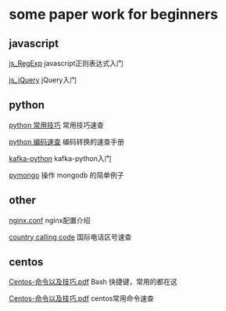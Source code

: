 # some paper work for beginners

## javascript

[js_RegExp](https://github.com/ayiis/paper/blob/master/js_RegExp.md) javascript正则表达式入门

[js_jQuery](https://github.com/ayiis/paper/blob/master/js_jQuery.md) jQuery入门

## python

[python 常用技巧](https://github.com/ayiis/paper/blob/master/python%20%E5%B8%B8%E7%94%A8%E6%8A%80%E5%B7%A7.md) 常用技巧速查

[python 编码速查](https://github.com/ayiis/paper/blob/master/python%20%E7%BC%96%E7%A0%81%E9%80%9F%E6%9F%A5.md) 编码转换的速查手册

[kafka-python](https://github.com/ayiis/paper/blob/master/kafka-python.md) kafka-python入门

[pymongo](https://github.com/ayiis/paper/blob/master/pymongo.md) 操作 mongodb 的简单例子

## other

[nginx.conf](https://github.com/ayiis/paper/blob/master/nginx.conf.md) nginx配置介绍

[country calling code](https://github.com/ayiis/paper/blob/master/country_calling_code.md) 国际电话区号速查

## centos

[Centos-命令以及技巧.pdf](https://github.com/ayiis/paper/blob/master/%5B%E7%B2%BE%5D%20Bash%20%E5%BF%AB%E6%8D%B7%E9%94%AE.pdf) Bash 快捷键，常用的都在这

[Centos-命令以及技巧.pdf](https://github.com/ayiis/paper/blob/master/Centos-%E5%91%BD%E4%BB%A4%E4%BB%A5%E5%8F%8A%E6%8A%80%E5%B7%A7.pdf) centos常用命令速查
